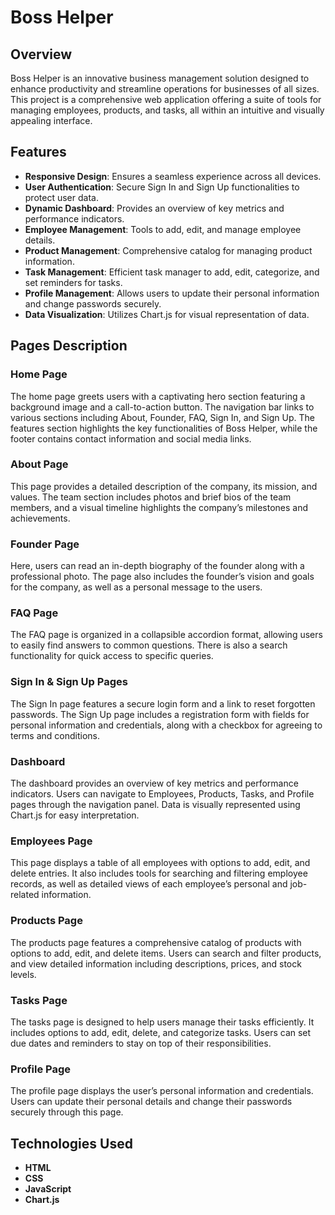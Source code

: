 # Boss Helper

## Overview

Boss Helper is an innovative business management solution designed to enhance productivity and streamline operations for businesses of all sizes. This project is a comprehensive web application offering a suite of tools for managing employees, products, and tasks, all within an intuitive and visually appealing interface.

## Features

- **Responsive Design**: Ensures a seamless experience across all devices.
- **User Authentication**: Secure Sign In and Sign Up functionalities to protect user data.
- **Dynamic Dashboard**: Provides an overview of key metrics and performance indicators.
- **Employee Management**: Tools to add, edit, and manage employee details.
- **Product Management**: Comprehensive catalog for managing product information.
- **Task Management**: Efficient task manager to add, edit, categorize, and set reminders for tasks.
- **Profile Management**: Allows users to update their personal information and change passwords securely.
- **Data Visualization**: Utilizes Chart.js for visual representation of data.

## Pages Description

### Home Page

The home page greets users with a captivating hero section featuring a background image and a call-to-action button. The navigation bar links to various sections including About, Founder, FAQ, Sign In, and Sign Up. The features section highlights the key functionalities of Boss Helper, while the footer contains contact information and social media links.

### About Page

This page provides a detailed description of the company, its mission, and values. The team section includes photos and brief bios of the team members, and a visual timeline highlights the company’s milestones and achievements.

### Founder Page

Here, users can read an in-depth biography of the founder along with a professional photo. The page also includes the founder’s vision and goals for the company, as well as a personal message to the users.

### FAQ Page

The FAQ page is organized in a collapsible accordion format, allowing users to easily find answers to common questions. There is also a search functionality for quick access to specific queries.

### Sign In & Sign Up Pages

The Sign In page features a secure login form and a link to reset forgotten passwords. The Sign Up page includes a registration form with fields for personal information and credentials, along with a checkbox for agreeing to terms and conditions.

### Dashboard

The dashboard provides an overview of key metrics and performance indicators. Users can navigate to Employees, Products, Tasks, and Profile pages through the navigation panel. Data is visually represented using Chart.js for easy interpretation.

### Employees Page

This page displays a table of all employees with options to add, edit, and delete entries. It also includes tools for searching and filtering employee records, as well as detailed views of each employee’s personal and job-related information.

### Products Page

The products page features a comprehensive catalog of products with options to add, edit, and delete items. Users can search and filter products, and view detailed information including descriptions, prices, and stock levels.

### Tasks Page

The tasks page is designed to help users manage their tasks efficiently. It includes options to add, edit, delete, and categorize tasks. Users can set due dates and reminders to stay on top of their responsibilities.

### Profile Page

The profile page displays the user’s personal information and credentials. Users can update their personal details and change their passwords securely through this page.

## Technologies Used

- **HTML**
- **CSS**
- **JavaScript**
- **Chart.js**
